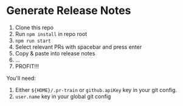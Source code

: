 # Generate Release Notes

1. Clone this repo
2. Run `npm install` in repo root
3. `npm run start`
4. Select relevant PRs with spacebar and press enter
5. Copy & paste into release notes
6. ...
7. PROFIT!!!

You'll need:
1. Either `${HOME}/.pr-train` or `github.apiKey` key in your git config.
2. `user.name` key in your global git config
